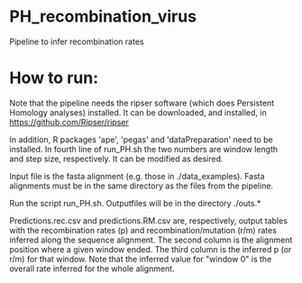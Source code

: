 # PH_recombination_virus
Pipeline to infer recombination rates

# How to run:

Note that the pipeline needs the ripser software (which does Persistent Homology analyses) installed. It can be downloaded, and installed, in https://github.com/Ripser/ripser

In addition, R packages 'ape', 'pegas' and 'dataPreparation' need to be installed.
In fourth line of run_PH.sh the two numbers are window length and step size, respectively. It can be modified as desired.

Input file is the fasta alignment (e.g. those in ./data_examples). Fasta alignments must be in the same directory as the files from the pipeline.

Run the script run_PH.sh. Outputfiles will be in the directory ./outs.*

Predictions.rec.csv and predictions.RM.csv are, respectively, output tables with the recombination rates (p) and recombination/mutation (r/m) rates inferred along the sequence alignment.
The second column is the alignment position where a given window ended. The third column is the inferred p (or r/m) for that window. Note that the inferred value for "window 0" is the overall rate inferred for the whole alignment.
